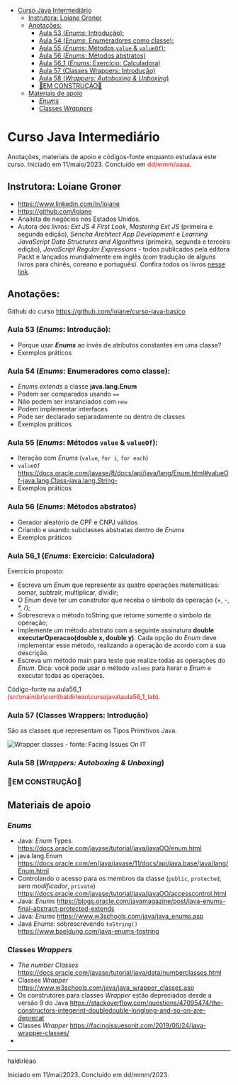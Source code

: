 - [Curso Java Intermediário](#curso-java-intermediário)
  - [Instrutora: Loiane Groner](#instrutora-loiane-groner)
  - [Anotações:](#anotações)
    - [Aula 53 (_Enums_: Introdução):](#aula-53-enums-introdução)
    - [Aula 54 (_Enums_: Enumeradores como classe):](#aula-54-enums-enumeradores-como-classe)
    - [Aula 55 (_Enums_: Métodos `value` \& `valueOf`):](#aula-55-enums-métodos-value--valueof)
    - [Aula 56 (_Enums_: Métodos abstratos)](#aula-56-enums-métodos-abstratos)
    - [Aula 56\_1 (_Enums_: Exercício: Calculadora)](#aula-56_1-enums-exercício-calculadora)
    - [Aula 57 (Classes Wrappers: Introdução)](#aula-57-classes-wrappers-introdução)
    - [Aula 58 (_Wrappers: Autoboxing \& Unboxing_)](#aula-58-wrappers-autoboxing--unboxing)
    - [🚧EM CONSTRUÇÃO🚧](#em-construção)
  - [Materiais de apoio](#materiais-de-apoio)
    - [_Enums_](#enums)
    - [Classes _Wrappers_](#classes-wrappers)


# Curso Java Intermediário

Anotações, materiais de apoio e códigos-fonte enquanto estudava este curso. Iniciado em 11/maio/2023. Concluído em <span style="color: red">dd/mmm/aaaa</span>.

## Instrutora: Loiane Groner
- https://www.linkedin.com/in/loiane
- https://github.com/loiane
- Analista de negócios nos Estados Unidos.
- Autora dos livros: _Ext JS 4 First Look_, _Mastering Ext JS_ (primeira e segunda edição), _Sencha Architect App Development_ e _Learning JavaScript Data Structures and Algorithms_ (primeira, segunda e terceira edição), _JavaScript Regular Expressions_ - todos publicados pela editora Packt e lançados mundialmente em inglês (com tradução de alguns livros para chinês, coreano e português). Confira todos os livros [nesse link](https://www.packtpub.com/books/info/authors/loiane-groner).


## Anotações:
Github do curso https://github.com/loiane/curso-java-basico

### Aula 53 (_Enums_: Introdução):
- Porque usar **_Enums_** ao invés de atributos constantes em uma classe?
- Exemplos práticos

### Aula 54 (_Enums_: Enumeradores como classe):
- _Enums_ _extends_ a classe **java.lang.Enum**
- Podem ser comparados usando `==`
- Não podem ser instanciados com `new`
- Podem implementar interfaces
- Pode ser declarado separadamente ou dentro de classes
- Exemplos práticos

### Aula 55 (_Enums_: Métodos `value` & `valueOf`):

- Iteração com _Enums_ (`value`, `for i`, `for each`)
- `valueOf` https://docs.oracle.com/javase/8/docs/api/java/lang/Enum.html#valueOf-java.lang.Class-java.lang.String-
- Exemplos práticos

### Aula 56 (_Enums_: Métodos abstratos)

- Gerador aleatório de CPF e CNPJ válidos
- Criando e usando subclasses abstratas dentro de _Enums_
- Exemplos práticos

### Aula 56_1 (_Enums_: Exercício: Calculadora)
Exercício proposto:
- Escreva um _Enum_ que represente as quatro operações matemáticas: somar, subtrair, multiplicar, dividir;
- O _Enum_ deve ter um construtor que receba o símbolo da operação (+, -, *, /);
- Sobrescreva o método toString que retorne somente o símbolo da operação;
- Implemente um método abstrato com a seguinte assinatura **double executarOperacao(double x, double y)**. Cada opção do _Enum_ deve implementar esse método, realizando a operação de acordo com a sua descrição.
- Escreva um método main para teste que realize todas as operações do _Enum_. Dica: você pode usar o método `values` para iterar o _Enum_ e executar todas as operações.

Código-fonte na aula56_1 <span style="color: red">(src\main\br\com\haldirleao\cursojava\aula56_1_lab)</span>.

### Aula 57 (Classes Wrappers: Introdução)

São as classes que representam os Tipos Primitivos Java.

![Wrapper classes - fonte: Facing Issues On IT](https://facingissuesonitcom.files.wordpress.com/2019/06/java-wrapper-classes-for-primitive-type.png)


### Aula 58 (_Wrappers: Autoboxing & Unboxing_)

### 🚧EM CONSTRUÇÃO🚧

## Materiais de apoio
### _Enums_
- Java: _Enum_ Types https://docs.oracle.com/javase/tutorial/java/javaOO/enum.html
- java.lang.Enum https://docs.oracle.com/en/java/javase/11/docs/api/java.base/java/lang/Enum.html
- Controlando o acesso para os membros da classe (`public`, `protected`, _sem modificador_, `private`) https://docs.oracle.com/javase/tutorial/java/javaOO/accesscontrol.html
- Java: _Enums_ https://blogs.oracle.com/javamagazine/post/java-enums-final-abstract-protected-extends
- Java: _Enums_ https://www.w3schools.com/java/java_enums.asp
- Java _Enums_: sobrescrevendo `toString()`  https://www.baeldung.com/java-enums-tostring
### Classes _Wrappers_
- _The number Classes_ https://docs.oracle.com/javase/tutorial/java/data/numberclasses.html
- Classes _Wrapper_ https://www.w3schools.com/java/java_wrapper_classes.asp
- Os construtores para classes _Wrapper_ estão depreciados desde a versão 9 do Java https://stackoverflow.com/questions/47095474/the-constructors-integerint-doubledouble-longlong-and-so-on-are-deprecat
- Classes _Wrapper_ https://facingissuesonit.com/2019/06/24/java-wrapper-classes/
- 

---
haldirleao

Iniciado em 11/mai/2023. Concluído em dd/mmm/2023.
